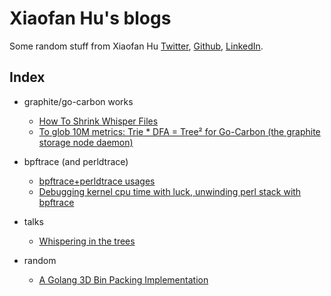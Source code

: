 
# Xiaofan Hu's blogs

Some random stuff from Xiaofan Hu [Twitter](https://twitter.com/bom_d_van), [Github](https://github.com/bom-d-van), [LinkedIn](https://www.linkedin.com/in/xiaofan-hu-9616372a/).

## Index

* graphite/go-carbon works
	* [How To Shrink Whisper Files](how-to-shrink-whisper-files)
	* [To glob 10M metrics: Trie * DFA = Tree² for Go-Carbon (the graphite storage node daemon)](to-glob-10m-metrics-using-trie-and-dfa/)

* bpftrace (and perldtrace)
	* [bpftrace+perldtrace usages](/bpftrace/perldtrace.html)
	* [Debugging kernel cpu time with luck, unwinding perl stack with bpftrace](/bpftrace/debug_osq_lock.html)

* talks
	* [Whispering in the trees](/talks/whispering-in-the-trees.pdf)

* random
	* [A Golang 3D Bin Packing Implementation](https://github.com/bom-d-van/binpacking)
